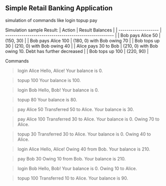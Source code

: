 ## Simple Retail Banking Application
simulation of commands like
login
topup
pay

Simulation sample Result:
| Action               | Result Balances                                        |
| -------------------- | ------------------------------------------------------ |
| Bob pays Alice 50    | (150, 30)                                              |
| Bob pays Alice 100   | (180, 0) with Bob owing 70                             |
| Bob tops up 30       | (210, 0) with Bob owing 40                             |
| Alice pays 30 to Bob | (210, 0) with Bob owing 10. Debt has further decreased |
| Bob tops up 100      | (220, 90)                                              |

Commands

> login Alice
Hello, Alice!
Your balance is 0.

> topup 100
Your balance is 100.

> login Bob
Hello, Bob!
Your balance is 0.

> topup 80
Your balance is 80.

> pay Alice 50
Transferred 50 to Alice.
Your balance is 30.

> pay Alice 100
Transferred 30 to Alice.
Your balance is 0.
Owing 70 to Alice.

> topup 30
Transferred 30 to Alice.
Your balance is 0.
Owing 40 to Alice.

> login Alice
Hello, Alice!
Owing 40 from Bob.
Your balance is 210.

> pay Bob 30
Owing 10 from Bob.
Your balance is 210.

> login Bob
Hello, Bob!
Your balance is 0.
Owing 10 to Alice.

> topup 100
Transferred 10 to Alice.
Your balance is 90.
